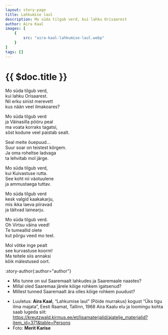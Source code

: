 ```yaml
---
layout: story-page
title: Lahkumise laul
description: Mo süda tilgub verd, kui lahku Orisaarest
author: Aira Kaal
images: [
    {
        src: "aira-kaal-lahkumise-laul.webp"
    }
]
tags: []
---
```


# {{ $doc.title }} 

<!-- Fotole: Mo süda tilgub verd -->

Mo süda tilgub verd, \
kui lahku Orisaarest. \
Nii erku sinist merevett \
kus nään veel ilmakoares?

Mo süda tilgub verd \
ja Väinasilla pööru peal \
ma voata korraks tagatsi, \
sõst kodune veel paistab sealt.

Seal meite õuepuud... \
Suur soar on teistest kõrgem. \
Ja oma roheltse ladvaga \
ta lehvitab mol järge.

Mo süda tilgub verd, \
kui Kuivastuse rutta. \
See koht nii väotuulene \
ja ammustaega tuttav.

Mo süda tilgub verd \
kesk valgid kaakakarju, \
mis ikka laeva piiravad \
ja täitvad lainearju.

Mo süda tilgub verd. \
Oh Virtsu väina veed! \
Te tumeallid olete \
kut põrgu veed mo teel. 

Mol võtke inge pealt \
see kurvastuse koorm! \
Ma teitele siis annaksi \
kõik mälestused oort.

:story-author{:author="author"}
<!-- <story-dictionary :terms="dictionary"></story-dictionary> -->

<details-wrapper summary="Mis mõtted tekkisid?">

- Mis tunne on sul Saaremaalt lahkudes ja Saaremaale naastes?
- Millal oled Saaremaa järele kõige rohkem igatsenud?
- Millest tunned Saaremaalt ära olles kõige rohkem puudust?

</details-wrapper>


<details-wrapper summary="Allikad" class="text-sm" icon="icon-park-outline:document-folder">

- Luuletus: **Aira Kaal**, “Lahkumise laul” (Pöide murrakus) kogust “Üks tigu ilma majata”, Eesti Raamat, Tallinn, 1968
Aira Kaalu elu ja loomingu kohta saab lugeda siit: https://kreutzwald.kirmus.ee/et/lisamaterjalid/ajatelje_materjalid?item_id=371&table=Persons
- Foto: **Merit Karise**

</details-wrapper>